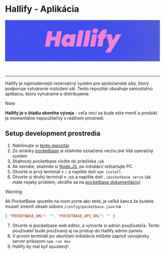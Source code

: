 # Hallify - Aplikácia

![Hallify banner](https://raw.githubusercontent.com/hallify-sk/github-assets/main/Hallify-Banner.png)

<p align="center">
  <img src="https://img.shields.io/github/stars/hallify-sk/Hallify?style=for-the-badge" alt=""/>
  <img src="https://img.shields.io/github/last-commit/hallify-sk/Hallify?style=for-the-badge" alt=""/>
  <img src="https://img.shields.io/github/issues/hallify-sk/Hallify?style=for-the-badge" alt=""/>
  <img src="https://img.shields.io/github/issues-pr/hallify-sk/Hallify?style=for-the-badge" alt=""/>
  <img src="https://img.shields.io/github/license/hallify-sk/Hallify?style=for-the-badge" alt=""/>
</p>

---

Hallify je najmodernejší rezervačný systém pre spoločenské sály, ktorý podporuje vytváranie rozložení sál. Tento repozitár obsahuje samostatnú aplikáciu, ktorú vytvárame a distribujeme.

> [!NOTE]
> **Hallify je v štádiu skorého vývoja** - veľa vecí sa bude ešte meniť a produkt je momentálne nepoužiteľný v reálnom prostredí.

## Setup development prostredia

1. Naklónujte si [tento repozitár](https://github.com/hallify-sk/Hallify.git)
2. Zo stránky [pocketbase](https://github.com/pocketbase/pocketbase/releases/tag/v0.22.13) si stiahnite označenú verziu pre Váš operačný systém
3. Stiahnutý pocketbase vložte do priečinka `/pb`
4. Ak nemáte, stiahnite si [Node.JS](https://nodejs.org/en), po inštalácií reštartujte PC
5. Otvorte si prvý terminál v `/` a napíšte doň `npm install`
6. Otvorte si druhý terminál v `/pb` a napíšte doň `./pocketbase serve` (ak máte nejaký problém, obráťte sa na [pocketbase dokumentáciu](https://pocketbase.io/docs))
> [!WARNING]
> Ak PocketBase spustíte na inom porte ako `8090`, je veľká šanca že budete musieť zmeniť obsah súboru `/config/pocketbase.json` na
>
> ```json
> { "POCKETBASE_URL": "", "POCKETBASE_API_URL": "" }
> ```
7. Otvorte si pocketbase web editor, a vytvorte si admin používateľa. Tento používateľ bude používaný aj na prístup do Hallify admin panelu
8. V prvom termináli po ukončení inštalácie môžete zapnúť vývojársky server príkazom `npm run dev`
9. Hallify by mal byť spustený!
